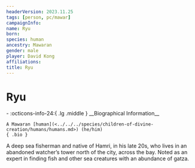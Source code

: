 ```yaml
---
headerVersion: 2023.11.25
tags: [person, pc/mawar]
campaignInfo:
name: Ryu
born:
species: human
ancestry: Mawaran
gender: male
player: David Kong
affiliations:
title: Ryu
---
```

# Ryu
<div class="grid cards ext-narrow-margin ext-one-column" markdown>
- :octicons-info-24:{ .lg .middle } __Biographical Information__

    A Mawaran [human](<../../../species/children-of-divine-creation/humans/humans.md>) (he/him)  
    { .bio }

</div>


A deep sea fisherman and native of Hamri, in his late 20s, who lives in an abandoned watcher’s tower north of the city, across the bay. Noted as an expert in finding fish and other sea creatures with an abundance of gatza.